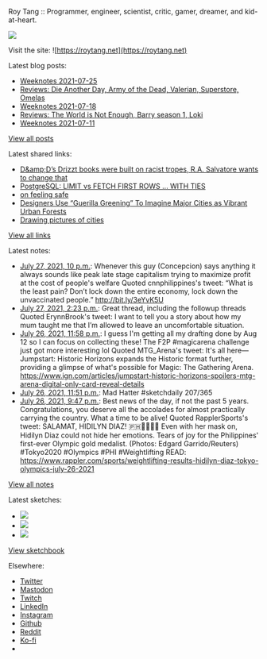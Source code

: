 Roy Tang :: Programmer, engineer, scientist, critic, gamer, dreamer, and kid-at-heart.

![](https://roytang.net/static/img/profile.jpg)

Visit the site: ![https://roytang.net](https://roytang.net)

Latest blog posts:

- [Weeknotes 2021-07-25](https://roytang.net/2021/07/weeknotes-2021-07-25/)
- [Reviews: Die Another Day, Army of the Dead, Valerian, Superstore, Omelas](https://roytang.net/2021/07/dad-aotd-vatcoatp-omelas/)
- [Weeknotes 2021-07-18](https://roytang.net/2021/07/weeknotes-2021-07-18/)
- [Reviews: The World is Not Enough, Barry season 1, Loki](https://roytang.net/2021/07/wine-barry-loki/)
- [Weeknotes 2021-07-11](https://roytang.net/2021/07/weeknotes-2021-07-11/)

[View all posts](https://roytang.net/blog)

Latest shared links:

- [D&amp;amp;D’s Drizzt books were built on racist tropes, R.A. Salvatore wants to change that](https://roytang.net/2021/07/dampds-drizzt-books-were-built-on-racist-tropes-ra-salvatore-wants-to-change-that/)
- [PostgreSQL: LIMIT vs FETCH FIRST ROWS … WITH TIES](https://roytang.net/2021/07/postgresql-limit-vs-fetch-first-rows-with-ties/)
- [on feeling safe](https://roytang.net/2021/07/on-feeling-safe/)
- [Designers Use “Guerilla Greening” To Imagine Major Cities as Vibrant Urban Forests](https://roytang.net/2021/07/designers-use-guerilla-greening-to-imagine-major-cities-as-vibrant-urban-forests/)
- [Drawing pictures of cities](https://roytang.net/2021/07/drawing-pictures-of-cities/)

[View all links](https://roytang.net/links)

Latest notes:

- [July 27, 2021, 10 p.m.](https://roytang.net/2021/07/1420021350303940614/): Whenever this guy (Concepcion) says anything it always sounds like peak late stage capitalism trying to maximize profit at the cost of people&#x27;s welfare Quoted cnnphilippines&#x27;s tweet: “What is the least pain? Don’t lock down the entire economy, lock down the unvaccinated people.” http://bit.ly/3eYvK5U
- [July 27, 2021, 2:23 p.m.](https://roytang.net/2021/07/1419906150078697473/): Great thread, including the followup threads Quoted ErynnBrook&#x27;s tweet: I want to tell you a story about how my mum taught me that I’m allowed to leave an uncomfortable situation.
- [July 26, 2021, 11:58 p.m.](https://roytang.net/2021/07/1419688642017054723/): I guess I&#x27;m getting all my drafting done by Aug 12 so I can focus on collecting these! The F2P #magicarena challenge just got more interesting lol Quoted MTG_Arena&#x27;s tweet: It&#x27;s all here—Jumpstart: Historic Horizons expands the Historic format further, providing a glimpse of what&#x27;s possible for Magic: The Gathering Arena. https://www.ign.com/articles/jumpstart-historic-horizons-spoilers-mtg-arena-digital-only-card-reveal-details
- [July 26, 2021, 11:51 p.m.](https://roytang.net/2021/07/1419686724809105409/): Mad Hatter #sketchdaily 207/365
- [July 26, 2021, 9:47 p.m.](https://roytang.net/2021/07/1419655504289095688/): Best news of the day, if not the past 5 years. Congratulations, you deserve all the accolades for almost practically carrying the country. What a time to be alive! Quoted RapplerSports&#x27;s tweet: SALAMAT, HIDILYN DIAZ! 🇵🇭🥇🏋🏻‍♀️ Even with her mask on, Hidilyn Diaz could not hide her emotions. Tears of joy for the Philippines&#x27; first-ever Olympic gold medalist. (Photos: Edgard Garrido/Reuters) #Tokyo2020 #Olympics #PHI #Weightlifting READ: https://www.rappler.com/sports/weightlifting-results-hidilyn-diaz-tokyo-olympics-july-26-2021

[View all notes](https://roytang.net/notes)

Latest sketches:


- ![](https://roytang.net/media/cache/c2/c7/c2c747090695a8888f87f5ac4e9fc5fc.jpg)
- ![](https://roytang.net/media/cache/76/d1/76d16a1346159c86531ad6b4954c79d4.jpg)
- ![](https://roytang.net/media/cache/a5/a1/a5a129ce71d5ce23211e6c68d2697f0a.jpg)

[View sketchbook](https://roytang.net/albums/sketchbook)


Elsewhere:

- [Twitter](https://twitter.com/roytang)
- [Mastodon](https://mastodon.technology/@roytang)
- [Twitch](https://twitch.tv/twitchyroy)
- [LinkedIn](https://www.linkedin.com/in/roytang)
- [Instagram](https://instagram.com/roytang0400)
- [Github](https://github.com/roytang)
- [Reddit](https://reddit.com/u/hungryroy)
- [Ko-fi](https://ko-fi.com/roytang)
- [](mailto:hello@roytang.net)